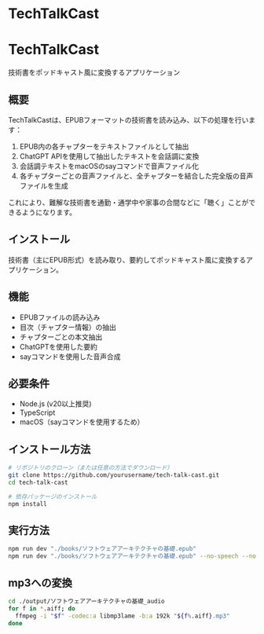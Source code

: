 # TechTalkCast

# TechTalkCast

技術書をポッドキャスト風に変換するアプリケーション

## 概要

TechTalkCastは、EPUBフォーマットの技術書を読み込み、以下の処理を行います：

1. EPUB内の各チャプターをテキストファイルとして抽出
2. ChatGPT APIを使用して抽出したテキストを会話調に変換
3. 会話調テキストをmacOSのsayコマンドで音声ファイル化
4. 各チャプターごとの音声ファイルと、全チャプターを結合した完全版の音声ファイルを生成

これにより、難解な技術書を通勤・通学中や家事の合間などに「聴く」ことができるようになります。

## インストール

技術書（主にEPUB形式）を読み取り、要約してポッドキャスト風に変換するアプリケーション。

## 機能

- EPUBファイルの読み込み
- 目次（チャプター情報）の抽出
- チャプターごとの本文抽出
- ChatGPTを使用した要約
- sayコマンドを使用した音声合成

## 必要条件

- Node.js (v20以上推奨)
- TypeScript
- macOS（sayコマンドを使用するため）

## インストール方法

```bash
# リポジトリのクローン（または任意の方法でダウンロード）
git clone https://github.com/yourusername/tech-talk-cast.git
cd tech-talk-cast

# 依存パッケージのインストール
npm install
```

## 実行方法

```bash
npm run dev "./books/ソフトウェアアーキテクチャの基礎.epub"
npm run dev "./books/ソフトウェアアーキテクチャの基礎.epub" --no-speech --no-gpt
```

## mp3への変換

```bash
cd ./output/ソフトウェアアーキテクチャの基礎_audio
for f in *.aiff; do
  ffmpeg -i "$f" -codec:a libmp3lame -b:a 192k "${f%.aiff}.mp3"
done
```